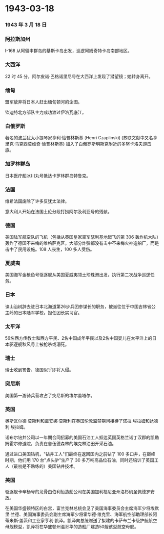 # 1943-03-18

### 1943 年 3 月 18 日

### 阿拉斯加州

I-168 从阿留申群岛的基斯卡岛出发，巡逻阿姆奇特卡岛南部地区。

### 大西洋

22 时 45 分，阿尔皮诺·巴格诺里尼号在大西洋上发现了潜望镜；她转身离开。

### 缅甸

盟军放弃将日本人赶出缅甸顿河的企图。

钦迪特北方部队主力成功渡过伊洛瓦底江。

### 白俄罗斯

著名的波兰犹太小提琴家亨利·恰普林斯基 (Henri Czaplinski)
(苏联文献中又名亨里克·马克西莫维奇·恰普林斯基)
加入了白俄罗斯明斯克附近的多努卡洛夫游击旅。

### 加罗林群岛

日本医疗船冰川丸号抵达卡罗林群岛特鲁克。

### 法国

维希法国废除了许多反犹太法律。

意大利人开始在法国土伦分段打捞阿尔及利亚号的残骸。

### 德国

美国陆军航空队的飞机（包括从英国皇家空军瑟利基地起飞的第 306
轰炸机大队）轰炸了德国不来梅的维格萨克区。大部分炸弹都没有击中不来梅火神造船厂，而是击中了民用设施。108
人丧生，100 多人受伤。

### 夏威夷

美国海军金枪鱼号驱逐舰从美国夏威夷领土珍珠港出发，执行第二次战争巡逻任务。

### 日本

谏山治树辞去驻日本北海道第26步兵团参谋长的职务，被派往位于中国吉林省公主岭的日本陆军学校，担任团长实习官。

### 太平洋

56名西方传教士和西方平民、2名中国成年平民以及2名中国婴儿在太平洋上的日本驱逐舰秋风号上被枪杀或溺死。

### 瑞士

瑞士收到警告，德国似乎即将入侵。

### 突尼斯

美国第一游骑兵营攻占了突尼斯的埃尔盖塔尔。

### 英国

奥斯瓦尔德·莫斯利和戴安娜·莫斯利在英国伦敦监禁期间接待了诺拉·埃拉姆和达德利·埃拉姆。

诺布尔钻井公司以一年期合同招募的美国石油工人抵达英国英格兰诺丁汉郡的凯勒姆霍尔修道院，负责在舍伍德森林的埃克林油田开采石油。

通过进口美国钻机，"钻井工人"们最终在返回国内之前钻了 100
多口井，在巅峰时期，他们用 170 台"点头驴"生产了 30
多万吨高品位石油，同时还培训了英国工人（最初是不熟练的）美国钻井技术。

### 美国

驱逐舰卡辛杨号的龙骨由伯利恒造船公司在美国加利福尼亚州洛杉矶圣佩德罗安放。

在美国华盛顿特区的白宫，富兰克林总统会见了美国海事委员会主席海军少将埃默里·兰德、美国海事委员会副主席海军少将霍华德·维克里、海军航空部助理部长阿蒂米斯·盖茨和工业家亨利·凯泽。凯泽向总统赠送了拟建的卡萨布兰卡级护航航空母舰模型，凯泽将在华盛顿州温哥华的造船厂建造50艘该型航空母舰。